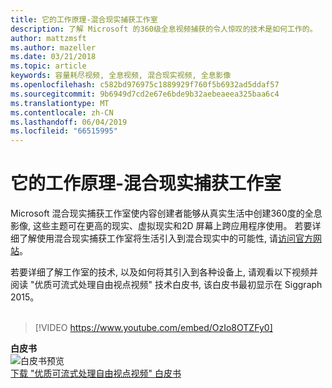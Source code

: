 ```yaml
---
title: 它的工作原理-混合现实捕获工作室
description: 了解 Microsoft 的360级全息视频捕获的令人惊叹的技术是如何工作的。
author: mattzmsft
ms.author: mazeller
ms.date: 03/21/2018
ms.topic: article
keywords: 容量耗尽视频, 全息视频, 混合现实视频, 全息影像
ms.openlocfilehash: c582bd976975c1889929f760f5b6932ad5ddaf57
ms.sourcegitcommit: 9b6949d7cd2e67e6bde9b32aebeaeea325baa6c4
ms.translationtype: MT
ms.contentlocale: zh-CN
ms.lasthandoff: 06/04/2019
ms.locfileid: "66515995"
---
```

# <a name="how-it-works---mixed-reality-capture-studios"></a>它的工作原理-混合现实捕获工作室

Microsoft 混合现实捕获工作室使内容创建者能够从真实生活中创建360度的全息影像, 这些主题可在更高的现实、虚拟现实和2D 屏幕上跨应用程序使用。 若要详细了解使用混合现实捕获工作室将生活引入到混合现实中的可能性, 请[访问官方网站](https://www.microsoft.com/en-us/mixed-reality/capture-studios)。

若要详细了解工作室的技术, 以及如何将其引入到各种设备上, 请观看以下视频并阅读 "优质可流式处理自由视点视频" 技术白皮书, 该白皮书最初显示在 Siggraph 2015。
<br>
<br>
>[!VIDEO https://www.youtube.com/embed/OzIo8OTZFy0]


**白皮书**<br>
![白皮书预览](images/siggraph-whitepaper-thumb-200px.png)<br>
[下载 "优质可流式处理自由视点视频" 白皮书](images/high-quality-streamable-free-viewpoint-video.pdf)

